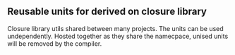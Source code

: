 ## Reusable units for derived on closure library


Closure library utils shared between many projects. The units can be used undependently. Hosted together as they share the namecpace, unised units will be removed by the compiler.
